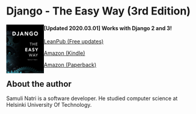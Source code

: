 # Django - The Easy Way (3rd Edition)

<img align="left" width="100" src="data/images/cover.png">

<h4>[Updated 2020.03.01] Works with Django 2 and 3!</h4>

[LeanPub (Free updates)](https://leanpub.com/django-the-easy-way)

[Amazon (Kindle)](https://amzn.to/2RUzivh)

[Amazon (Paperback)](https://amzn.to/38CwCse)

## About the author

Samuli Natri is a software developer. He studied computer science at Helsinki University Of Technology.